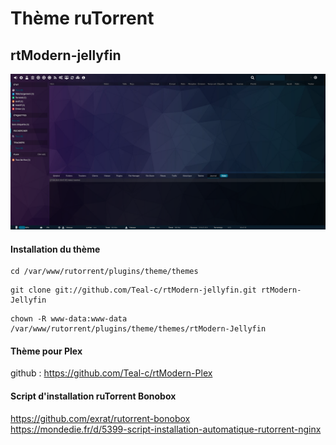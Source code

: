 # Thème ruTorrent

## rtModern-jellyfin

![alt text](https://raw.githubusercontent.com/Teal-c/rtModern-jellyfin/master/capture.png "demo")

#### Installation du thème
```
cd /var/www/rutorrent/plugins/theme/themes
```
```
git clone git://github.com/Teal-c/rtModern-jellyfin.git rtModern-Jellyfin
```
```
chown -R www-data:www-data /var/www/rutorrent/plugins/theme/themes/rtModern-Jellyfin
```
#### Thème pour Plex

github : https://github.com/Teal-c/rtModern-Plex

#### Script d'installation ruTorrent Bonobox

https://github.com/exrat/rutorrent-bonobox  
https://mondedie.fr/d/5399-script-installation-automatique-rutorrent-nginx  
